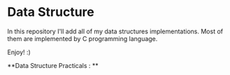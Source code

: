 # Data Structure

In this repository I'll add all of my data structures implementations. Most of them are implemented by C programming language.

Enjoy! :)

**Data Structure Practicals : **
